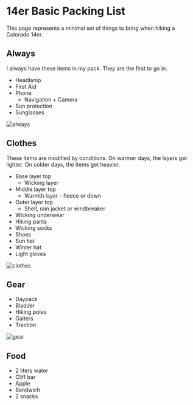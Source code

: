 # 14er Basic Packing List
This page represents a minimal set of things to bring when hiking a Colorado 14er.

## Always
I always have these items in my pack. They are the first to go in.
* Headlamp
* First Aid
* Phone
    * Navigation + Camera
* Sun protection
* Sunglasses

![always](always.jpg)

## Clothes
These items are modified by conditions. On warmer days, the layers get lighter. On colder days, the items get heavier. 
* Base layer top
    * Wicking layer
* Middle layer top
    * Warmth layer - fleece or down
* Outer layer top
    * Shell, rain jacket or windbreaker
* Wicking underwear
* Hiking pants
* Wicking socks
* Shoes
* Sun hat
* Winter hat
* Light gloves

![clothes](clothes.jpg)

## Gear
* Daypack
* Bladder
* Hiking poles
* Gaiters
* Traction

![gear](gear.jpg)

## Food
* 2 liters water
* Cliff bar
* Apple
* Sandwich
* 2 snacks